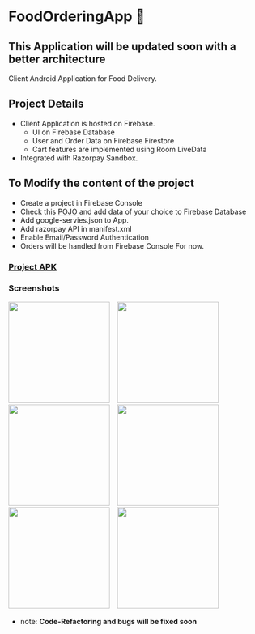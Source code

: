 # FoodOrderingApp 🚧
## This Application will be updated soon with a better architecture
Client Android Application for Food Delivery.

<!-- Project Detais -->
## Project Details
- Client Application is hosted on Firebase.
  - UI on Firebase Database
  - User and Order Data on Firebase Firestore
  - Cart features are implemented using Room LiveData
- Integrated with Razorpay Sandbox.
  
<!-- Modify -->
## To Modify the content of the project
- Create a project in Firebase Console
- Check this [POJO](https://github.com/yash-k9/FoodDeliveryApp/blob/main/app/src/main/java/com/devx/fooddelivery/Model/FoodItem.java) and add data of your choice to Firebase Database
- Add google-servies.json to App.
- Add razorpay API in manifest.xml
- Enable Email/Password Authentication
- Orders will be handled from Firebase Console For now.
  
 ### [Project APK](https://github.com/yash-k9/FoodDeliveryApp/blob/main/app/release/app-release.apk)
 
 <!-- Screenshots -->
### Screenshots
<img src="https://github.com/yash-k9/FoodDeliveryApp/blob/main/Screenshots/Login.jpg" width="200"> &ensp;
<img src="https://github.com/yash-k9/FoodDeliveryApp/blob/main/Screenshots/Signup.jpg" width="200"> &ensp;
<img src="https://github.com/yash-k9/FoodDeliveryApp/blob/main/Screenshots/Order.jpg" width="200"> &ensp;
<img src="https://github.com/yash-k9/FoodDeliveryApp/blob/main/Screenshots/Cart.jpg" width="200"> &ensp;
<img src="https://github.com/yash-k9/FoodDeliveryApp/blob/main/Screenshots/OrderHistory.jpg" width="200"> &ensp;
<img src="https://github.com/yash-k9/FoodDeliveryApp/blob/main/Screenshots/Notification.jpg" width="200"> &ensp;

* note: __Code-Refactoring and bugs will be fixed soon__
